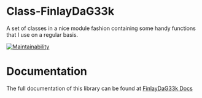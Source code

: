 # Class-FinlayDaG33k
A set of classes in a nice module fashion containing some handy functions that I use on a regular basis.

[![Maintainability](https://api.codeclimate.com/v1/badges/6b9675d700ab06bf2b20/maintainability)](https://codeclimate.com/github/FinlayDaG33k/Class-FinlayDaG33k/maintainability)

# Documentation
The full documentation of this library can be found at [FinlayDaG33k Docs](https://docs.finlaydag33k.nl/docs/Class-FinlayDaG33k)
